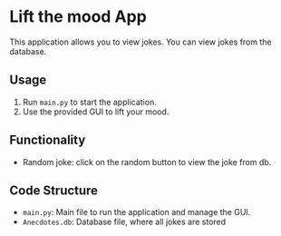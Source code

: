 # Lift the mood App

This application allows you to view jokes. You can view jokes from the database.

## Usage

1. Run `main.py` to start the application.
2. Use the provided GUI to lift your mood.

## Functionality

- Random joke: click on the random button to view the joke from db.

## Code Structure

- `main.py`: Main file to run the application and manage the GUI.
- `Anecdotes.db`: Database file, where all jokes are stored
